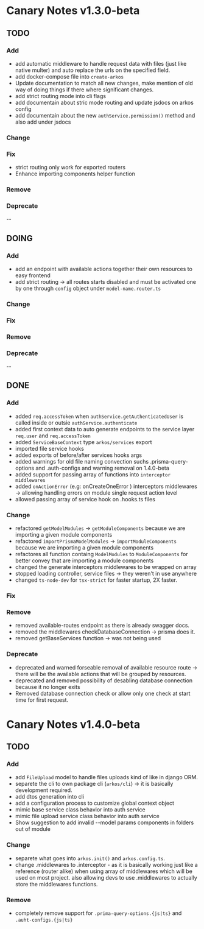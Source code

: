 # Canary Notes v1.3.0-beta

## TODO

### Add

- add automatic middleware to handle request data with files (just like native multer) and auto replace the urls on the specified field.
- add docker-compose file into `create-arkos`
- Update documentation to match all new changes, make mention of old way of doing things if there where significant changes.
- add strict routing mode into cli flags
- add documentain about stric mode routing and update jsdocs on arkos config
- add documentain about the new `authService.permission()` method and also add under jsdocs

### Change

### Fix

- strict routing only work for exported routers
- Enhance importing components helper function

### Remove

### Deprecate

--

## DOING

### Add

- add an endpoint with available actions together their own resources to easy frontend
- add strict routing -> all routes starts disabled and must be activated one by one through `config` object under `model-name.router.ts`

### Change

### Fix

### Remove

### Deprecate

--

## DONE

### Add

- added `req.accessToken` when `authService.getAuthenticatedUser` is called inside or outsie `authService.authenticate`
- added first context data to auto generate endpoints to the service layer `req.user` and `req.accessToken`
- added `ServiceBaseContext` type `arkos/services` export
- imported file service hooks
- added exports of before/after services hooks args
- added warnings for old file naming convection suchs .prisma-query-options and .auth-configs and warning removal on 1.4.0-beta
- added support for passing array of functions into `interceptor middlewares`
- added `onActionError` (e.g: onCreateOneError ) interceptors middlewares -> allowing handling errors on module single request action level
- allowed passing array of service hook on .hooks.ts files

### Change

- refactored `getModelModules` -> `getModuleComponents` because we are importing a given module components
- refactored `importPrismaModelModules` -> `importModuleComponents` because we are importing a given module components
- refactores all function containg `ModelModules` to `ModuleComponents` for better convey that are importing a module components
- changed the generate interceptors middlewares to be wrapped on array
- stopped loading controller, service files -> they weren't in use anywhere
- changed `ts-node-dev` for `tsx-strict` for faster startup, 2X faster.

### Fix

### Remove

- removed available-routes endpoint as there is already swagger docs.
- removed the middlewares checkDatabaseConnection -> prisma does it.
- removed getBaseServices function -> was not being used

### Deprecate

- deprecated and warned forseable removal of available resource route -> there will be the available actions that will be grouped by resources.
- deprecated and removed possibility of desabling database connection because it no longer exits
- Removed database connection check or allow only one check at start time for first request.

# Canary Notes v1.4.0-beta

## TODO

### Add

- add `FileUpload` model to handle files uploads kind of like in django ORM.
- separete the cli to own package cli (`arkos/cli`) -> it is basically development required.
- add dtos generation into cli
- add a configuration process to customize global context object
- mimic base service class behavior into auth service
- mimic file upload service class behavior into auth service
- Show suggestion to add invalid --model params components in folders out of module

### Change

- separete what goes into `arkos.init()` and `arkos.config.ts`.
- change .middlewares to .interceptor - as it is basically working just like a reference (router alike) when using array of middlewares which will be used on most project. also allowing devs to use .middlewares to actually store the middlewares functions.

### Remove

- completely remove support for `.prima-query-options.{js|ts}` and `.auht-configs.{js|ts}`

